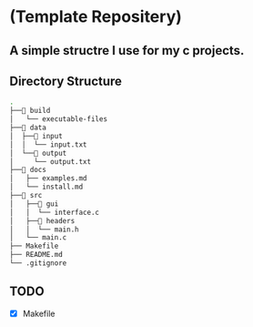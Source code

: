 # (Template Repositery)
A simple structre I use for my c projects.
---

## Directory Structure
```bash
.
├──📁 build
│   └── executable-files
├──📁 data
│  ├──📁 input
│  │  └── input.txt
│  └──📁 output
│     └── output.txt
├──📁 docs
│   ├── examples.md
│   └── install.md
├──📁 src
│   ├──📁 gui
│   │  └── interface.c
│   ├──📁 headers
│   │  └── main.h
│   └── main.c
├── Makefile
├── README.md
└── .gitignore

```

## TODO
- [x] Makefile
